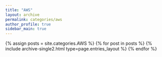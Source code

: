 ```yaml
---
title: "AWS"
layout: archive
permalink: categories/aws
author_profile: true
sidebar_main: true
---
```



{% assign posts = site.categories.AWS %}
{% for post in posts %} {% include archive-single2.html type=page.entries_layout %} {% endfor %}
